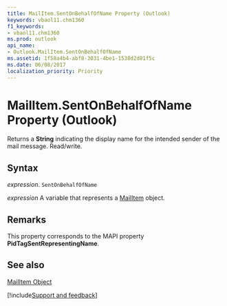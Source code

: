 ```yaml
---
title: MailItem.SentOnBehalfOfName Property (Outlook)
keywords: vbaol11.chm1360
f1_keywords:
- vbaol11.chm1360
ms.prod: outlook
api_name:
- Outlook.MailItem.SentOnBehalfOfName
ms.assetid: 1f58a4b4-abf8-3031-4be1-1538d2d81f5c
ms.date: 06/08/2017
localization_priority: Priority
---
```



# MailItem.SentOnBehalfOfName Property (Outlook)

Returns a  **String** indicating the display name for the intended sender of the mail message. Read/write.


## Syntax

_expression_. `SentOnBehalfOfName`

_expression_ A variable that represents a [MailItem](./Outlook.MailItem.md) object.


## Remarks

This property corresponds to the MAPI property  **PidTagSentRepresentingName**.


## See also


[MailItem Object](Outlook.MailItem.md)

[!include[Support and feedback](~/includes/feedback-boilerplate.md)]